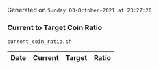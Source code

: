 Generated on `Sunday 03-October-2021 at 23:27:20`

### Current to Target Coin Ratio
`current_coin_ratio.sh`

Date|Current|Target|Ratio
---|---|---|---
